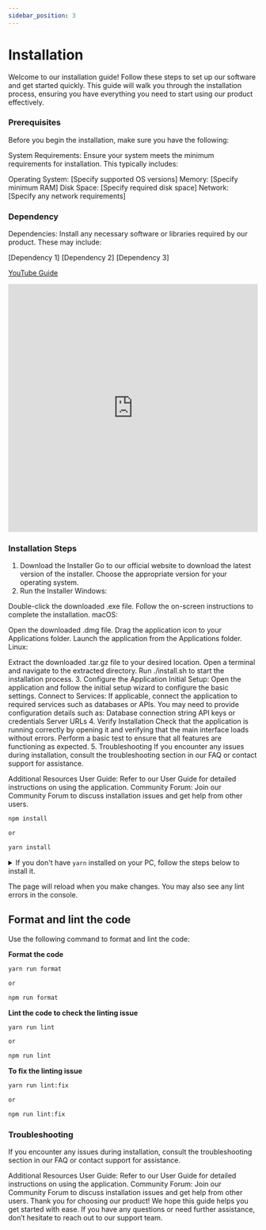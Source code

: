 ```yaml
---
sidebar_position: 3
---
```


# Installation

Welcome to our installation guide! Follow these steps to set up our software and get started quickly. This guide will walk you through the installation process, ensuring you have everything you need to start using our product effectively.

### **Prerequisites**
Before you begin the installation, make sure you have the following:

System Requirements: Ensure your system meets the minimum requirements for installation. This typically includes:

Operating System: [Specify supported OS versions]
Memory: [Specify minimum RAM]
Disk Space: [Specify required disk space]
Network: [Specify any network requirements]

### **Dependency**


Dependencies: Install any necessary software or libraries required by our product. These may include:

[Dependency 1]
[Dependency 2]
[Dependency 3]


[YouTube Guide](https://www.youtube.com/watch?v=PLbgVSd-Nxc)

<iframe width="100%" height="500" src="https://www.youtube.com/watch?v=uOA5h_KdjO4" title="YouTube video player" frameborder="0" allow="accelerometer; autoplay; clipboard-write; encrypted-media; gyroscope; picture-in-picture" allowfullscreen></iframe>

### **Installation Steps**
1. Download the Installer
Go to our official website to download the latest version of the installer.
Choose the appropriate version for your operating system.
2. Run the Installer
Windows:

Double-click the downloaded .exe file.
Follow the on-screen instructions to complete the installation.
macOS:

Open the downloaded .dmg file.
Drag the application icon to your Applications folder.
Launch the application from the Applications folder.
Linux:

Extract the downloaded .tar.gz file to your desired location.
Open a terminal and navigate to the extracted directory.
Run ./install.sh to start the installation process.
3. Configure the Application
Initial Setup: Open the application and follow the initial setup wizard to configure the basic settings.
Connect to Services: If applicable, connect the application to required services such as databases or APIs. You may need to provide configuration details such as:
Database connection string
API keys or credentials
Server URLs
4. Verify Installation
Check that the application is running correctly by opening it and verifying that the main interface loads without errors.
Perform a basic test to ensure that all features are functioning as expected.
5. Troubleshooting
If you encounter any issues during installation, consult the troubleshooting section in our FAQ or contact support for assistance.

Additional Resources
User Guide: Refer to our User Guide for detailed instructions on using the application.
Community Forum: Join our Community Forum to discuss installation issues and get help from other users.

```bash
npm install

or

yarn install
```

<details>
<summary>If you don't have <code>yarn</code> installed on your PC, follow the steps below to install it.</summary>

**Windows**

1. open your command prompt as administrator.
2. write `corepack enable` and hit enter.
3. then `npm install --global yarn`

**Linux**

1. open the terminal and hit `npm install --global yarn`

**MacOS**

1. open the terminal and hit `npm install --global yarn`
   or
   `brew install yarn`

**Or Download Package**

If you are unable to install yarn following the above-mentioned process, then you can simply download the package and install it. Visit the official website of Yarn; there you can just expand the "Alternative" section and it will ask for the version to download for Windows, Linux, or Mac.
`https://classic.yarnpkg.com/en/docs/install#windows-stable`

</details>


The page will reload when you make changes. You may also see any lint errors in the console.

## Format and lint the code

Use the following command to format and lint the code:

**Format the code**

```bash
yarn run format

or

npm run format
```

**Lint the code to check the linting issue**

```bash
yarn run lint

or

npm run lint
```

**To fix the linting issue**

```bash
yarn run lint:fix

or

npm run lint:fix
```
### **Troubleshooting**

If you encounter any issues during installation, consult the troubleshooting section in our FAQ or contact support for assistance.

Additional Resources
User Guide: Refer to our User Guide for detailed instructions on using the application.
Community Forum: Join our Community Forum to discuss installation issues and get help from other users.
Thank you for choosing our product! We hope this guide helps you get started with ease. If you have any questions or need further assistance, don’t hesitate to reach out to our support team.